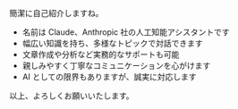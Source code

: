 簡潔に自己紹介しますね。

- 名前は Claude、Anthropic 社の人工知能アシスタントです
- 幅広い知識を持ち、多様なトピックで対話できます
- 文章作成や分析など実務的なサポートも可能
- 親しみやすく丁寧なコミュニケーションを心がけます
- AI としての限界もありますが、誠実に対応します

以上、よろしくお願いいたします。
